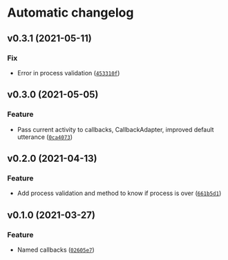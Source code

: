 # Automatic changelog

<!--next-version-placeholder-->

## v0.3.1 (2021-05-11)
### Fix
* Error in process validation ([`453310f`](https://gitlab.com/i3lab/mmcc/core/mmcc-framework/-/commit/453310ff4f1657eddc77de9710772fed19b257da))

## v0.3.0 (2021-05-05)
### Feature
* Pass current activity to callbacks, CallbackAdapter, improved default utterance ([`0ca4073`](https://gitlab.com/i3lab/mmcc/core/mmcc-framework/-/commit/0ca4073a31474acd541ef2395df4a59f0d570430))

## v0.2.0 (2021-04-13)
### Feature
* Add process validation and method to know if process is over ([`661b5d1`](https://gitlab.com/i3lab/mmcc/core/mmcc-framework/-/commit/661b5d1f893e55fddb566942d65f04c3a85f7b14))

## v0.1.0 (2021-03-27)
### Feature
* Named callbacks ([`02605e7`](https://gitlab.com/i3lab/mmcc/core/mmcc-framework/-/commit/02605e7038c1fe1fd6952b2c647fd84e0d07426e))